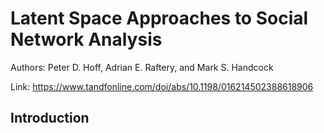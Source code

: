 # Latent Space Approaches to Social Network Analysis

Authors: Peter D. Hoff, Adrian E. Raftery, and Mark S. Handcock

Link: <https://www.tandfonline.com/doi/abs/10.1198/016214502388618906>

## Introduction

